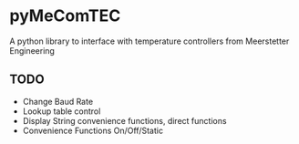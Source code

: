 # pyMeComTEC
A python library to interface with temperature controllers from Meerstetter Engineering

## TODO
 - Change Baud Rate
 - Lookup table control
 - Display String convenience functions, direct functions
 - Convenience Functions On/Off/Static
